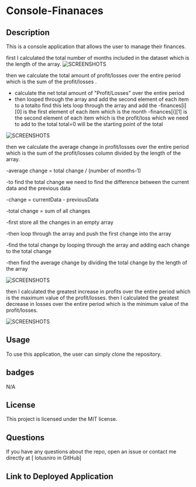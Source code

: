 # Console-Finanaces

## Description
This is a console application that allows the user to manage their finances. 


first I calculated the total number of months included in the dataset which is the length of the array.
![SCREENSHOTS
](https://github.com/Lotusniro/Console-Finanaces/blob/main/screenshots/Screenshot%202023-12-24%20at%2012.44.34.png)

then we calculate the total amount of profit/losses over the entire period which is the sum of the profit/losses .
- calculate the net total amount of "Profit/Losses" over the entire period
- then looped through the array and add the second element of each item to a totalto find this lets loop through the array and add the 
-finances[i][0] is the first element of each item which is the month
-finances[i][1] is the second element of each item which is the profit/loss which we need to add to the total
  total=0 will be the starting point of the total


![SCREENSHOTS
](https://github.com/Lotusniro/Console-Finanaces/blob/main/screenshots/Screenshot%202023-12-24%20at%2012.45.17.png)

then we calculate the average change in profit/losses over the entire period which is the sum of the profit/losses column divided by the length of the array.

-average change = total change / (number of months-1)

-to find the total change we need to find the difference between the current data and the previous data

-change = currentData - previousData

-total change = sum of all changes

-first store all the changes in an empty array

-then loop through the array and push the first change into the array

-find the total change by looping through the array and adding each change to the total change

-then find the average change by dividing the total change by the length of the array

![SCREENSHOTS
](https://github.com/Lotusniro/Console-Finanaces/blob/main/screenshots/Screenshot%202023-12-24%20at%2012.45.31.png)


then I calculated the greatest increase in profits over the entire period which is the maximum value of the profit/losses.
then I calculated the greatest decrease in losses over the entire period which is the minimum value of the profit/losses.

![SCREENSHOTS
](https://github.com/Lotusniro/Console-Finanaces/blob/main/screenshots/Screenshot%202023-12-24%20at%2012.46.00.png)

## Usage
To use this application, the user can simply clone the repository. 

## badges
N/A

## License
This project is licensed under the MIT license.

## Questions
If you have any questions about the repo, open an issue or contact me directly at [
lotusniro in GitHub]


## Link to Deployed Application
